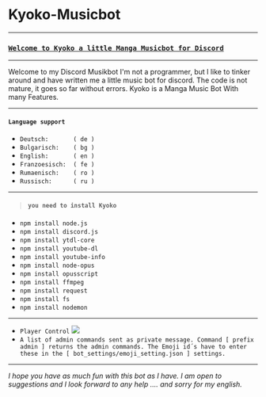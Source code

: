 ﻿# Kyoko-Musicbot
***
### [`Welcome to Kyoko a little Manga Musicbot for Discord`](https://h5pro2.github.io/Kyoko.github.io/index.html)
***
Welcome to my Discord Musikbot
I'm not a programmer, but I like to tinker around and have written me a little music bot for discord. The code is not mature, it goes so far without errors. Kyoko is a Manga Music Bot With many Features.
***
#### `Language support`
* `Deutsch:       ( de )`
* `Bulgarisch:    ( bg )`
* `English:       ( en )`
* `Franzoesisch:  ( fe )`
* `Rumaenisch:    ( ro )`
* `Russisch:      ( ru )`
***
> #### `you need to install Kyoko`
* `npm install node.js`
* `npm install discord.js`
* `npm install ytdl-core`
* `npm install youtube-dl`
* `npm install youtube-info`
* `npm install node-opus`
* `npm install opusscript`
* `npm install ffmpeg`
* `npm install request`
* `npm install fs`
* `npm install nodemon`
***
* `Player Control`
![](https://cdn.discordapp.com/attachments/431961728054722571/450689820637921292/Kyoko_control.png)
* `A list of admin commands sent as private message. Command [ prefix admin ] returns the admin commands. The Emoji id´s have to enter these in the [ bot_settings/emoji_setting.json ] settings.`
***
_I hope you have as much fun with this bot as I have. I am open to suggestions and I look forward to any help .... and sorry for my english._
